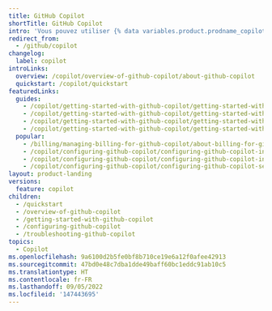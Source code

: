```yaml
---
title: GitHub Copilot
shortTitle: GitHub Copilot
intro: 'Vous pouvez utiliser {% data variables.product.prodname_copilot %} pour obtenir des suggestions de type autocomplétion de la part d’un programmeur en binôme d’IA pendant que vous codez.'
redirect_from:
  - /github/copilot
changelog:
  label: copilot
introLinks:
  overview: /copilot/overview-of-github-copilot/about-github-copilot
  quickstart: /copilot/quickstart
featuredLinks:
  guides:
    - /copilot/getting-started-with-github-copilot/getting-started-with-github-copilot-in-visual-studio-code
    - /copilot/getting-started-with-github-copilot/getting-started-with-github-copilot-in-a-jetbrains-ide
    - /copilot/getting-started-with-github-copilot/getting-started-with-github-copilot-in-visual-studio
    - /copilot/getting-started-with-github-copilot/getting-started-with-github-copilot-in-neovim
  popular:
    - /billing/managing-billing-for-github-copilot/about-billing-for-github-copilot
    - /copilot/configuring-github-copilot/configuring-github-copilot-in-visual-studio-code
    - /copilot/configuring-github-copilot/configuring-github-copilot-in-a-jetbrains-ide
    - /copilot/configuring-github-copilot/configuring-github-copilot-settings-on-githubcom
layout: product-landing
versions:
  feature: copilot
children:
  - /quickstart
  - /overview-of-github-copilot
  - /getting-started-with-github-copilot
  - /configuring-github-copilot
  - /troubleshooting-github-copilot
topics:
  - Copilot
ms.openlocfilehash: 9a6100d2b5fe0bf8b710ce19e6a12f0afee42913
ms.sourcegitcommit: 47bd0e48c7dba1dde49baff60bc1eddc91ab10c5
ms.translationtype: HT
ms.contentlocale: fr-FR
ms.lasthandoff: 09/05/2022
ms.locfileid: '147443695'
---
```


